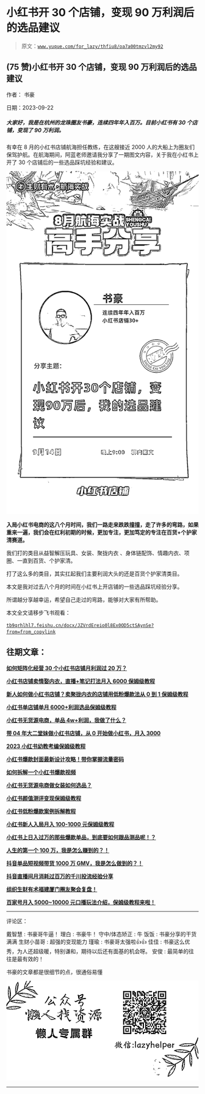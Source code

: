# 小红书开 30 个店铺，变现 90 万利润后的选品建议

> 原文：[`www.yuque.com/for_lazy/thfiu8/oa7a00tmzvl2my92`](https://www.yuque.com/for_lazy/thfiu8/oa7a00tmzvl2my92)

## (75 赞)小红书开 30 个店铺，变现 90 万利润后的选品建议

作者： 书豪

日期：2023-09-22

##### 大家好，我是在杭州的龙珠圈友书豪，连续四年年入百万。目前小红书有 30 个店铺，变现了 90 万利润。

有幸在 8 月的小红书店铺航海担任教练，在这艘接近 2000 人的大船上为圈友们保驾护航。在航海期间，阿蓝老师邀请我分享了一期图文内容，关于我在小红书上开了 30 个店铺后的一些选品踩坑经验和建议。

  ![](img/58fb71136db51015920249e77c13e125.png)

**入局小红书电商的这八个月时间，我们一路走来跌跌撞撞，走了许多的弯路，如果重来一遍，我们会在红利初期的时候，更加专注，更加笃定的专注在百货+个护家清赛道。**

我们打的类目从益智解压玩具、女装、聚拢内衣 、身体链配饰、情趣内衣、项圈、一直到百货、个护家清。

打了这么多的类目，其实扛起我们主要利润大头的还是百货个护家清类目。

本文是我对过去八个月的时间在小红书上开店铺的一些选品踩坑经验分享。

所谓越分享越幸运，希望自己走过的弯路，能够对大家有所帮助。

本文全文请移步飞书观看：

[`tb9qrhlhl7.feishu.cn/docx/JZVrdEreio0l8Ex0OD5ctSAynSe?from=from_copylink`](https://tb9qrhlhl7.feishu.cn/docx/JZVrdEreio0l8Ex0OD5ctSAynSe?from=from_copylink)

## **往期文章：**

**[如何矩阵化经营 30 个小红书店铺月利润过 20 万？](https://articles.zsxq.com/id_3qslvwfcmwn3.html)**

**[小红书店铺卖情娶内衣，直播+笔记打法月入 6000 保姆级教程](https://articles.zsxq.com/id_jj8hu5xhf5c4.html)**

**[新人如何做小红书店铺？卖聚拢内衣的店铺用低粉爆款法从 0 到 1 保姆级教程](https://articles.zsxq.com/id_8ugxoroquobl.html)**

**[小红书单店铺单月 6000+利润选品保姆级教程](https://articles.zsxq.com/id_xwveu3e0usfv.html)**

**[小红书无货源电商，单品 4w+利润，我做了什么？](https://articles.zsxq.com/id_8o3ptacdp6mj.html)**

**[带 04 年大二堂妹做小红书店铺，从 0 开始做小红书，月入 3000](https://articles.zsxq.com/id_ker60oc8oimj.html)**

**[2023 小红书幼教考编保姆级教程](https://articles.zsxq.com/id_cpdec6j4xtho.html)**

**[小红书爆款封面最新设计攻略！带你掌握流量密码](https://articles.zsxq.com/id_bbisxulzsup1.html)**

**[如何拆解一个小红书爆款视频](https://articles.zsxq.com/id_opo78sxacew9.html)**

**[小红书无货源电商做女装如何选品？](https://articles.zsxq.com/id_1wxixz3rofb3.html)**

**[小红书颜值测评变现保姆级教程](https://articles.zsxq.com/id_15njj2g5hxfr.html)**

**[小红书低粉爆款案例拆解教程](https://articles.zsxq.com/id_0nmnwdg6mb0l.html)**

**[小红书新人入局月入 100-1000 元保姆级教程](https://articles.zsxq.com/id_sbk8lqv5unca.html)**

**[小红书上日入过万的那些爆款单品，到底要如何跟品测品呢！？](https://articles.zsxq.com/id_whota2lk2rfp.html)**

**[人生的第一个 100 万，我是怎么赚到的？！](https://articles.zsxq.com/id_kek27cqo56wf.html)**

**[抖音单品短视频带货 1000 万 GMV，我是怎么做到的？！](https://articles.zsxq.com/id_qoak1w7ptnwf.html)**

**[抖音直播间月消耗过百万的千川投流经验分享](https://articles.zsxq.com/id_d3zembkeh2cw.html)**

**[组织生财有术福建厦门圈友聚会复盘！](https://articles.zsxq.com/id_7gqhllpk7tpk.html)**

**[百家号月入 5000~10000 元口播玩法介绍，保姆级教程来啦！](https://articles.zsxq.com/id_rrl0r4z5x8x0.html)**

* * *

评论区：

戴智慧 : 书豪哥牛逼！
理白 : 书豪牛！
守中/体态矫正 : 牛
饭饭 : 书豪分享的干货满满
生财小苗哥 : 超强的变现能力
瑾瑜 : 书豪哥太强啦👍👍
佳佳 : 书豪这么优秀，为人还超级暖，特别谦和，期待以后还有面基的机会呀。
安俊 : 最简单的往往是最有效的！

书豪的文章都是很细节的点，很通俗易懂

![](img/1c37d505930596d12a88ab23e11aa07a.png)

* * *